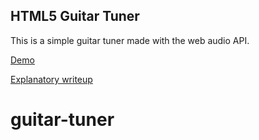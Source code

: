 ## HTML5 Guitar Tuner

This is a simple guitar tuner made with the web audio API.

[Demo](https://jbergknoff.github.io/guitar-tuner)

[Explanatory writeup](http://jonathan.bergknoff.com/journal/making-a-guitar-tuner-html5)
# guitar-tuner
